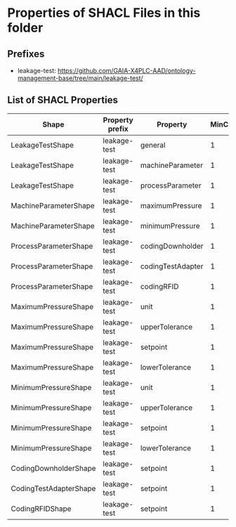 # Properties of SHACL Files in this folder

## Prefixes

- leakage-test: <https://github.com/GAIA-X4PLC-AAD/ontology-management-base/tree/main/leakage-test/>

## List of SHACL Properties

| Shape | Property prefix | Property | MinCount | MaxCount | Description | Datatype/NodeKind | Filename |
| --- | --- | --- | --- | --- | --- | --- | --- |
| LeakageTestShape | leakage-test | general | 1 | 1 |  |  | leakage-test_shacl.ttl |
| LeakageTestShape | leakage-test | machineParameter | 1 | 1 |  |  | leakage-test_shacl.ttl |
| LeakageTestShape | leakage-test | processParameter | 1 | 1 |  |  | leakage-test_shacl.ttl |
| MachineParameterShape | leakage-test | maximumPressure | 1 | 1 |  |  | leakage-test_shacl.ttl |
| MachineParameterShape | leakage-test | minimumPressure | 1 | 1 |  |  | leakage-test_shacl.ttl |
| ProcessParameterShape | leakage-test | codingDownholder | 1 | 1 |  |  | leakage-test_shacl.ttl |
| ProcessParameterShape | leakage-test | codingTestAdapter | 1 | 1 |  |  | leakage-test_shacl.ttl |
| ProcessParameterShape | leakage-test | codingRFID | 1 | 1 |  |  | leakage-test_shacl.ttl |
| MaximumPressureShape | leakage-test | unit | 1 | 1 |  | <http://www.w3.org/2001/XMLSchema#string> | leakage-test_shacl.ttl |
| MaximumPressureShape | leakage-test | upperTolerance | 1 | 1 |  | <http://www.w3.org/2001/XMLSchema#decimal> | leakage-test_shacl.ttl |
| MaximumPressureShape | leakage-test | setpoint | 1 | 1 |  | <http://www.w3.org/2001/XMLSchema#decimal> | leakage-test_shacl.ttl |
| MaximumPressureShape | leakage-test | lowerTolerance | 1 | 1 |  | <http://www.w3.org/2001/XMLSchema#decimal> | leakage-test_shacl.ttl |
| MinimumPressureShape | leakage-test | unit | 1 | 1 |  | <http://www.w3.org/2001/XMLSchema#string> | leakage-test_shacl.ttl |
| MinimumPressureShape | leakage-test | upperTolerance | 1 | 1 |  | <http://www.w3.org/2001/XMLSchema#decimal> | leakage-test_shacl.ttl |
| MinimumPressureShape | leakage-test | setpoint | 1 | 1 |  | <http://www.w3.org/2001/XMLSchema#decimal> | leakage-test_shacl.ttl |
| MinimumPressureShape | leakage-test | lowerTolerance | 1 | 1 |  | <http://www.w3.org/2001/XMLSchema#decimal> | leakage-test_shacl.ttl |
| CodingDownholderShape | leakage-test | setpoint | 1 | 1 |  | <http://www.w3.org/2001/XMLSchema#integer> | leakage-test_shacl.ttl |
| CodingTestAdapterShape | leakage-test | setpoint | 1 | 1 |  | <http://www.w3.org/2001/XMLSchema#integer> | leakage-test_shacl.ttl |
| CodingRFIDShape | leakage-test | setpoint | 1 | 1 |  | <http://www.w3.org/2001/XMLSchema#integer> | leakage-test_shacl.ttl |

